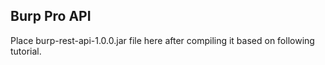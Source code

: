 ## Burp Pro API

Place burp-rest-api-1.0.0.jar file here after compiling it based on following tutorial.
